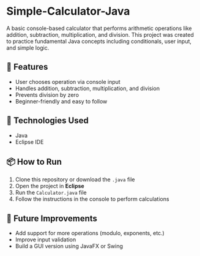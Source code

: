 # Simple-Calculator-Java

A basic console-based calculator that performs arithmetic operations like addition, subtraction, multiplication, and division. This project was created to practice fundamental Java concepts including conditionals, user input, and simple logic.

## 🧠 Features
- User chooses operation via console input
- Handles addition, subtraction, multiplication, and division
- Prevents division by zero
- Beginner-friendly and easy to follow

## 🔧 Technologies Used
- Java
- Eclipse IDE

## 📦 How to Run
1. Clone this repository or download the `.java` file
2. Open the project in **Eclipse**
3. Run the `Calculator.java` file
4. Follow the instructions in the console to perform calculations

## 🚀 Future Improvements
- Add support for more operations (modulo, exponents, etc.)
- Improve input validation
- Build a GUI version using JavaFX or Swing

